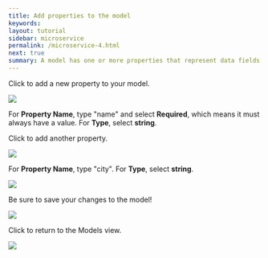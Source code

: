 ```yaml
---
title: Add properties to the model
keywords:
layout: tutorial
sidebar: microservice
permalink: /microservice-4.html
next: true
summary: A model has one or more properties that represent data fields or records.
---
```


Click to add a new property to your model.

![](http://content.screencast.com/users/RandMck/folders/Jing/media/c0c562ac-e653-4d81-8ff3-4a457f9f9719/00000524.png)

For **Property Name**, type "name" and select **Required**, which means it must always have a value.  For **Type**, select **string**.

Click to add another property.

![](http://content.screencast.com/users/RandMck/folders/Jing/media/c0c562ac-e653-4d81-8ff3-4a457f9f9719/00000524.png)

For **Property Name**, type "city".  For **Type**, select **string**.

![](http://content.screencast.com/users/RandMck/folders/Jing/media/ceebcc3e-7abd-4069-bb9d-e0a403e1a45e/00000525.png)

Be sure to save your changes to the model!

![](http://content.screencast.com/users/RandMck/folders/Jing/media/6e76b578-cb57-416c-a326-02995548d6d5/00000526.png)

Click to return to the Models view.

![](http://content.screencast.com/users/RandMck/folders/Jing/media/ecf0cf9a-ea78-4c69-bbb4-d090eda558b6/00000543.png)
